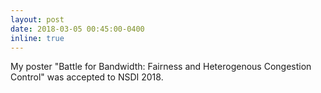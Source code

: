 ```yaml
---
layout: post
date: 2018-03-05 00:45:00-0400
inline: true
---
```


My poster "Battle for Bandwidth: Fairness and Heterogenous Congestion Control" was accepted to NSDI 2018.
